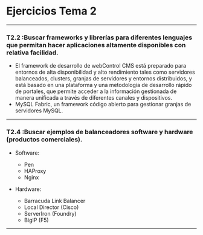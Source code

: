 # Ejercicios Tema 2
---

### T2.2 :Buscar frameworks y librerías para diferentes lenguajes que permitan hacer aplicaciones altamente disponibles con relativa facilidad.

 * El framework de desarrollo de webControl CMS está preparado para entornos de alta disponibilidad y alto rendimiento tales como servidores balanceados, clusters, granjas de servidores y entornos distribuidos,  y está basado en una plataforma y una metodología de desarrollo rápido de portales, que permite acceder a la información gestionada de manera unificada a través de diferentes canales y dispositivos.
 *  MySQL Fabric, un framework código abierto para gestionar granjas de servidores MySQL. 

---


### T2.4 :Buscar ejemplos de balanceadores software y hardware (productos comerciales). 

* Software:

    * Pen
    * HAProxy
    * Nginx

* Hardware:

    * Barracuda Link Balancer
    * Local Director (Cisco) 
    * ServerIron (Foundry) 
    * BigIP (F5) 

---

